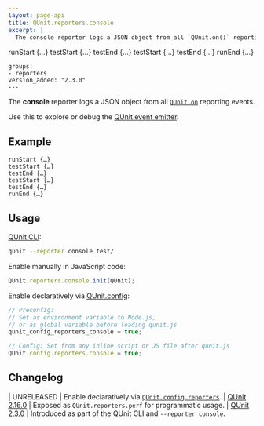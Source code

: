 ```yaml
---
layout: page-api
title: QUnit.reporters.console
excerpt: |
  The console reporter logs a JSON object from all `QUnit.on()` reporting events.

  ```
  runStart {…}
  testStart {…}
  testEnd {…}
  testStart {…}
  testEnd {…}
  runEnd {…}
  ```
groups:
  - reporters
version_added: "2.3.0"
---
```


The **console** reporter logs a JSON object from all [`QUnit.on`](../callbacks/QUnit.on.md) reporting events.

Use this to explore or debug the [QUnit event emitter](../callbacks/QUnit.on.md).

## Example

```
runStart {…}
testStart {…}
testEnd {…}
testStart {…}
testEnd {…}
runEnd {…}
```

## Usage

[QUnit CLI](../../cli.md#qunit-cli-options):

```sh
qunit --reporter console test/
```

Enable manually in JavaScript code:

```js
QUnit.reporters.console.init(QUnit);
```

Enable declaratively via [QUnit.config](../config/index.md):

```js
// Preconfig:
// Set as environment variable to Node.js,
// or as global variable before loading qunit.js
qunit_config_reporters_console = true;

// Config: Set from any inline script or JS file after qunit.js
QUnit.config.reporters.console = true;
```

## Changelog

| UNRELEASED | Enable declaratively via [`QUnit.config.reporters`](../config/reporters.md).
| [QUnit 2.16.0](https://github.com/qunitjs/qunit/releases/tag/2.16.0) | Exposed as `QUnit.reporters.perf` for programmatic usage.
| [QUnit 2.3.0](https://github.com/qunitjs/qunit/releases/tag/2.3.0) | Introduced as part of the QUnit CLI and `--reporter console`.
